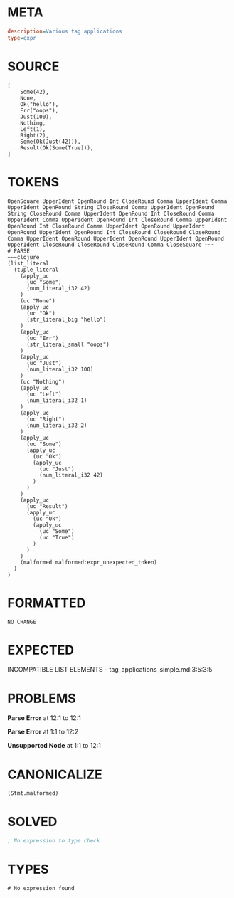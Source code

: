 # META
~~~ini
description=Various tag applications
type=expr
~~~
# SOURCE
~~~roc
[
    Some(42),
    None,
    Ok("hello"),
    Err("oops"),
    Just(100),
    Nothing,
    Left(1),
    Right(2),
    Some(Ok(Just(42))),
    Result(Ok(Some(True))),
]
~~~
# TOKENS
~~~text
OpenSquare UpperIdent OpenRound Int CloseRound Comma UpperIdent Comma UpperIdent OpenRound String CloseRound Comma UpperIdent OpenRound String CloseRound Comma UpperIdent OpenRound Int CloseRound Comma UpperIdent Comma UpperIdent OpenRound Int CloseRound Comma UpperIdent OpenRound Int CloseRound Comma UpperIdent OpenRound UpperIdent OpenRound UpperIdent OpenRound Int CloseRound CloseRound CloseRound Comma UpperIdent OpenRound UpperIdent OpenRound UpperIdent OpenRound UpperIdent CloseRound CloseRound CloseRound Comma CloseSquare ~~~
# PARSE
~~~clojure
(list_literal
  (tuple_literal
    (apply_uc
      (uc "Some")
      (num_literal_i32 42)
    )
    (uc "None")
    (apply_uc
      (uc "Ok")
      (str_literal_big "hello")
    )
    (apply_uc
      (uc "Err")
      (str_literal_small "oops")
    )
    (apply_uc
      (uc "Just")
      (num_literal_i32 100)
    )
    (uc "Nothing")
    (apply_uc
      (uc "Left")
      (num_literal_i32 1)
    )
    (apply_uc
      (uc "Right")
      (num_literal_i32 2)
    )
    (apply_uc
      (uc "Some")
      (apply_uc
        (uc "Ok")
        (apply_uc
          (uc "Just")
          (num_literal_i32 42)
        )
      )
    )
    (apply_uc
      (uc "Result")
      (apply_uc
        (uc "Ok")
        (apply_uc
          (uc "Some")
          (uc "True")
        )
      )
    )
    (malformed malformed:expr_unexpected_token)
  )
)
~~~
# FORMATTED
~~~roc
NO CHANGE
~~~
# EXPECTED
INCOMPATIBLE LIST ELEMENTS - tag_applications_simple.md:3:5:3:5
# PROBLEMS
**Parse Error**
at 12:1 to 12:1

**Parse Error**
at 1:1 to 12:2

**Unsupported Node**
at 1:1 to 12:1

# CANONICALIZE
~~~clojure
(Stmt.malformed)
~~~
# SOLVED
~~~clojure
; No expression to type check
~~~
# TYPES
~~~roc
# No expression found
~~~
